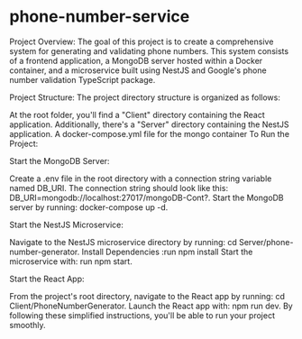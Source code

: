 # phone-number-service

Project Overview:
The goal of this project is to create a comprehensive system for generating and validating phone numbers. This system consists of a frontend application, a MongoDB server hosted within a Docker container, and a microservice built using NestJS and Google's phone number validation TypeScript package.

Project Structure:
The project directory structure is organized as follows:

At the root folder, you'll find a "Client" directory containing the React application.
Additionally, there's a "Server" directory containing the NestJS application.
A docker-compose.yml file for the mongo container 
To Run the Project:

Start the MongoDB Server:

Create a .env file in the root directory with a connection string variable named DB_URI.
The connection string should look like this: DB_URI=mongodb://localhost:27017/mongoDB-Cont?.
Start the MongoDB server by running: docker-compose up -d.

Start the NestJS Microservice:

Navigate to the NestJS microservice directory by running: cd Server/phone-number-generator.
Install Dependencies :run npm install
Start the microservice with: run npm start.

Start the React App:

From the project's root directory, navigate to the React app by running: cd Client/PhoneNumberGenerator.
Launch the React app with: npm run dev.
By following these simplified instructions, you'll be able to run your project smoothly.